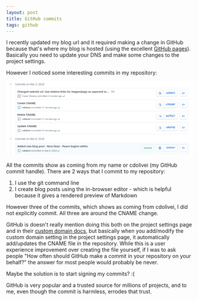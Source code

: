 ```yaml
---
layout: post
title: GitHub commits
tags: github
---
```


I recently updated my blog url and it required making a change in GitHub because that's where my blog is hosted (using the excellent [GitHub pages][ghpages]). Basically you need to update your DNS and make some changes to the project settings.

However I noticed some interesting commits in my repository:

![a picture showing the project commit history, with several commits coming from me][commits]

All the commits show as coming from my name or cdolivei (my GitHub commit handle). There are 2 ways that I commit to my repository:

1. I use the git command line
2. I create blog posts using the in-browser editor - which is helpful because it gives a rendered preview of Markdown

However three of the commits, which shows as coming from cdolivei, I did not explicitly commit. All three are around the CNAME change.

GitHub is doesn't really mention doing this both on the project settings page and in their [custom domain docs][customdomainpage], but basically when you add/modify the custom domain setting in the project settings page, it automatically add/updates the CNAME file in the repository. While this is a user experience improvement over creating the file yourself, if I was to ask people "How often should GitHub make a commit in your repository on your behalf?" the answer for most people would probably be never.

Maybe the solution is to start signing my commits? :(

GitHub is very popular and a trusted source for millions of projects, and to me, even though the commit is harmless, errodes that trust.

[ghpages]: https://pages.github.com/
[commits]: /assets/2019-03-14-github-commits.png
[customdomainpage]: https://help.github.com/en/articles/quick-start-setting-up-a-custom-domain
